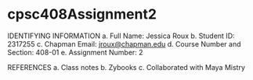 # cpsc408Assignment2
IDENTIFYING INFORMATION 
a. Full Name: Jessica Roux 
b. Student ID: 2317255 
c. Chapman Email: jroux@chapman.edu 
d. Course Number and Section: 408-01 
e. Assignment Number: 2

REFERENCES 
a. Class notes 
b. Zybooks
c. Collaborated with Maya Mistry
